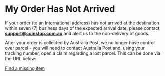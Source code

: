
# My Order Has Not Arrived

If your order (to an International address) has not arrived at the destination within seven (7) business days of the expected arrival date, please contact  **support@coinstop.com.au** and alert us to the non-delivery of goods.

After your order is collected by Australia Post, we no longer have control over parcel - you will need to contact Australia Post and, using your tracking number, open a claim regarding a lost parcel. This can be done via the URL below:

[Find a missing item](https://auspost.com.au/receiving/missing-damaged-or-delayed-items/find-a-missing-item)
